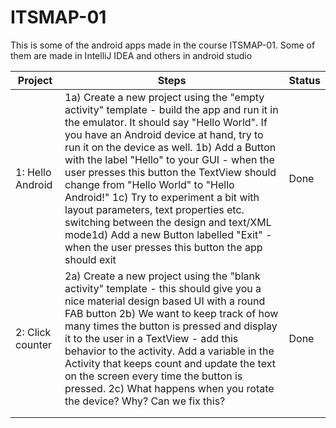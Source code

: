 # ITSMAP-01
This is some of the android apps made in the course ITSMAP-01. 
Some of them are made in IntelliJ IDEA and others in android studio

| Project          	| Steps                                                                                                                                                                                                                                                                                                                                                                                                                                                                                                                                                                                           	| Status 	|
|------------------	|-------------------------------------------------------------------------------------------------------------------------------------------------------------------------------------------------------------------------------------------------------------------------------------------------------------------------------------------------------------------------------------------------------------------------------------------------------------------------------------------------------------------------------------------------------------------------------------------------	|--------	|
| 1: Hello Android 	| 1a) Create a new project using the "empty activity" template - build the app and run it in the emulator. It should say "Hello World". If you have an Android device at hand, try to run it on the device as well. 1b) Add a Button with the label "Hello" to your GUI - when the user presses this button the TextView should change from "Hello World" to "Hello Android!" 1c) Try to experiment a bit with layout parameters, text properties etc. switching between the design and text/XML mode1d) Add a new Button labelled "Exit" - when the user presses this button the app should exit 	| Done   	|
| 2: Click counter 	| 2a) Create a new project using the "blank activity" template - this should give you a nice material design based UI with a round FAB button 2b) We want to keep track of how many times the button is pressed and display it to the user in a TextView - add this behavior to the activity. Add a variable in the Activity that keeps count and update the text on the screen every time the button is pressed. 2c) What happens when you rotate the device? Why? Can we fix this?                                                                                                              	| Done   	|
|                  	|                                                                                                                                                                                                                                                                                                                                                                                                                                                                                                                                                                                                 	|        	|
|                  	|                                                                                                                                                                                                                                                                                                                                                                                                                                                                                                                                                                                                 	|        	|
